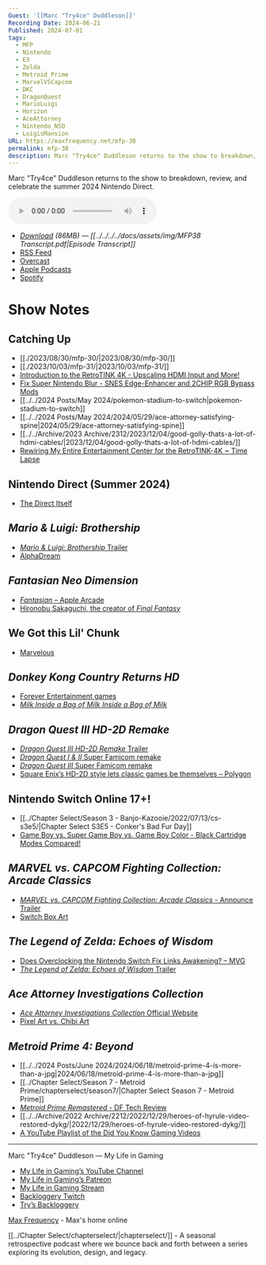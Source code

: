 ```yaml
---
Guest: '[[Marc "Try4ce" Duddleson]]'
Recording Date: 2024-06-21
Published: 2024-07-01
tags:
  - MFP
  - Nintendo
  - E3
  - Zelda
  - Metroid_Prime
  - MarvelVSCapcom
  - DKC
  - DragonQuest
  - MarioLuigi
  - Horizon
  - AceAttorney
  - Nintendo_NSO
  - LuigisMansion
URL: https://maxfrequency.net/mfp-38
permalink: mfp-38
description: Marc "Try4ce" Duddleson returns to the show to breakdown, review, and celebrate the summer 2024 Nintendo Direct.
---
```

Marc "Try4ce" Duddleson returns to the show to breakdown, review, and celebrate the summer 2024 Nintendo Direct.  

<audio controls>
  <source src="https://traffic.libsyn.com/maxfrequency/MFP38_Final_v2.mp3">
</audio>

- *[Download](https://traffic.libsyn.com/maxfrequency/MFP38_Final_v2.mp3) (86MB)  — [[../../../../docs/assets/img/MFP38 Transcript.pdf|Episode Transcript]]*
- [RSS Feed](https://maxfrequency.libsyn.com/rss)
- [Overcast](https://overcast.fm/itunes1557043396)
- [Apple Podcasts](https://podcasts.apple.com/us/podcast/the-max-frequency-podcast/id1557043396)
- [Spotify](https://open.spotify.com/show/3W1LwBNmhZ6s5QmQViWXKn)
# Show Notes

## Catching Up

- [[./2023/08/30/mfp-30/|2023/08/30/mfp-30/]]
- [[./2023/10/03/mfp-31/|2023/10/03/mfp-31/]]
- [Introduction to the RetroTINK 4K - Upscaling HDMI Input and More!](https://youtube.com/watch?v=SMkimgEwWXs)
- [Fix Super Nintendo Blur - SNES Edge-Enhancer and 2CHIP RGB Bypass Mods](https://youtube.com/watch?v=vejvc1dP4xQ)
- [[../../2024 Posts/May 2024/pokemon-stadium-to-switch|pokemon-stadium-to-switch]]
- [[../../2024 Posts/May 2024/2024/05/29/ace-attorney-satisfying-spine|2024/05/29/ace-attorney-satisfying-spine]]
- [[../../Archive/2023 Archive/2312/2023/12/04/good-golly-thats-a-lot-of-hdmi-cables/|2023/12/04/good-golly-thats-a-lot-of-hdmi-cables/]]
- [Rewiring My Entire Entertainment Center for the RetroTINK-4K ~ Time Lapse](https://youtube.com/watch?v=22qUCNyjprA)
## Nintendo Direct (Summer 2024)

- [The Direct Itself](https://www.youtube.com/live/kX3BkD5PVUM)
## *Mario & Luigi: Brothership*

- [*Mario & Luigi: Brothership* Trailer](https://youtube.com/watch?v=s5I3DcapElQ)
- [AlphaDream](https://en.wikipedia.org/wiki/AlphaDream)
## *Fantasian Neo Dimension*

- [*Fantasian* – Apple Arcade](https://apps.apple.com/us/app/fantasian/id1517339045)
- [Hironobu Sakaguchi, the creator of *Final Fantasy*](https://en.wikipedia.org/wiki/Hironobu_Sakaguchi)
## We Got this Lil' Chunk

- [Marvelous](https://en.wikipedia.org/wiki/Marvelous_(company))
## *Donkey Kong Country Returns HD*

- [Forever Entertainment games](https://en.wikipedia.org/wiki/Category:Forever_Entertainment_games)
- *[Milk Inside a Bag of Milk Inside a Bag of Milk](https://en.wikipedia.org/wiki/Milk_Inside_a_Bag_of_Milk_Inside_a_Bag_of_Milk)*
## *Dragon Quest III HD-2D Remake*

- [*Dragon Quest III HD-2D Remake* Trailer](https://youtube.com/watch?v=1ltsk99E-RY)
- [*Dragon Quest I & II* Super Famicom remake](https://dragon-quest.org/wiki/Dragon_Quest_I_%26_II)
- [*Dragon Quest III* Super Famicom remake](https://dragon-quest.org/wiki/Dragon_Quest_III:_The_Seeds_of_Salvation#Super_Famicom_remake)
- [Square Enix’s HD-2D style lets classic games be themselves – Polygon](https://www.polygon.com/23278977/live-a-live-hd-2d-remake-square-enix-jrpg)
## Nintendo Switch Online 17+!

- [[../Chapter Select/Season 3 - Banjo-Kazooie/2022/07/13/cs-s3e5/|Chapter Select S3E5 - Conker's Bad Fur Day]]
- [Game Boy vs. Super Game Boy vs. Game Boy Color - Black Cartridge Modes Compared!](https://youtube.com/watch?v=sFE-9un1PXM)
## *MARVEL vs. CAPCOM Fighting Collection: Arcade Classics*

- [*MARVEL vs. CAPCOM Fighting Collection: Arcade Classics* - Announce Trailer](https://youtube.com/watch?v=ftcuw-MNHV8)
- [Switch Box Art](https://s.pacn.ws/1/p/190/marvel-vs-capcom-fighting-collection-arcade-classics-multilangu-810019.16.jpg?v=sfb9ep&width=800&crop=926,1500)
## *The Legend of Zelda: Echoes of Wisdom*

- [Does Overclocking the Nintendo Switch Fix Links Awakening? – MVG](https://youtube.com/watch?v=fjBTdCki4Oo)
- [*The Legend of Zelda: Echoes of Wisdom* Trailer](https://youtube.com/watch?v=94RTrH2erPE)
## *Ace Attorney Investigations Collection*

- [*Ace Attorney Investigations Collection* Official Website](https://www.ace-attorney.com/investigations1-2/en-us/)
- [Pixel Art vs. Chibi Art](https://youtube.com/watch?v=FtQcHQoZpps&t=24)
##  *Metroid Prime 4: Beyond*

- [[../../2024 Posts/June 2024/2024/06/18/metroid-prime-4-is-more-than-a-jpg|2024/06/18/metroid-prime-4-is-more-than-a-jpg]]
- [[../Chapter Select/Season 7 - Metroid Prime/chapterselect/season7/|Chapter Select Season 7 - Metroid Prime]]
- [*Metroid Prime Remastered* - DF Tech Review](https://youtube.com/watch?v=RnGZ82y-xi4)
- [[../../Archive/2022 Archive/2212/2022/12/29/heroes-of-hyrule-video-restored-dykg/|2022/12/29/heroes-of-hyrule-video-restored-dykg/]]
- [A YouTube Playlist of the Did You Know Gaming Videos](https://youtube.com/playlist?list=PLxCxW3Sbhy5Zzjbz6cVCXPrxl9a_d8dlc)

---

Marc "Try4ce" Duddleson — My Life in Gaming
- [My Life in Gaming’s YouTube Channel](https://www.youtube.com/@mylifeingaming)
- [My Life in Gaming’s Patreon](https://www.patreon.com/mylifeingaming)
- [My Life in Gaming Stream](https://www.youtube.com/@mylifeingaming/live)
- [Backloggery Twitch](https://www.twitch.tv/backloggery)
- [Try’s Backloggery](https://backloggery.com/Try4ce)

[Max Frequency](https://www.maxfrequency.net/) - Max's home online 

[[../Chapter Select/chapterselect/|chapterselect/]] - A seasonal retrospective podcast where we bounce back and forth between a series exploring its evolution, design, and legacy.